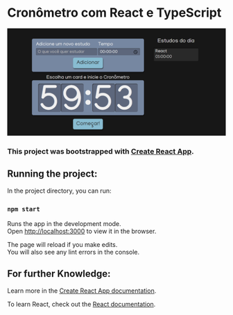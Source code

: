 # Cronômetro com React e TypeScript
![Alt text](image.png)


### This project was bootstrapped with [Create React App](https://github.com/facebook/create-react-app).

##  Running the project:

In the project directory, you can run:

###  `npm start`

Runs the app in the development mode.\
Open [http://localhost:3000](http://localhost:3000) to view it in the browser.

The page will reload if you make edits.\
You will also see any lint errors in the console.

##  For further Knowledge:

Learn more in the [Create React App documentation](https://facebook.github.io/create-react-app/docs/getting-started).

To learn React, check out the [React documentation](https://reactjs.org/).
